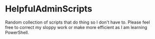 # HelpfulAdminScripts
Random collection of scripts that do thing so I don't have to. Please feel free to correct my sloppy work or make more efficient as I am learning PowerShell. 

